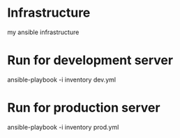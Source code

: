 Infrastructure
==============
my ansible infrastructure

Run for development server
==============
ansible-playbook -i inventory dev.yml

Run for production server
==============
ansible-playbook -i inventory prod.yml
